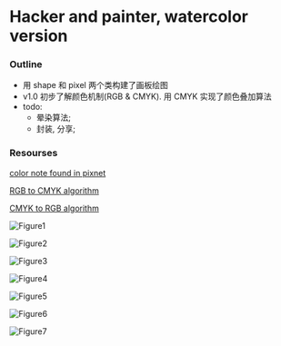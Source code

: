 # Hacker and painter, watercolor version


### Outline

- 用 shape 和 pixel 两个类构建了画板绘图
- v1.0 初步了解颜色机制(RGB & CMYK). 用 CMYK 实现了颜色叠加算法
- todo: 
  - 晕染算法;
  - 封装, 分享;

### Resourses

[color note found in pixnet](http://ayu6628.pixnet.net/blog/post/4807180-%E8%89%B2%E5%BD%A9%E8%A7%80%E5%BF%B5-%E7%B0%A1%E8%BF%B0rgb%E8%88%87cmyk)

[RGB to CMYK algorithm](http://www.rapidtables.com/convert/color/rgb-to-cmyk.htm)

[CMYK to RGB algorithm](http://www.rapidtables.com/convert/color/cmyk-to-rgb.htm)

![Figure1](IMG_1987.jpg)

![Figure2](IMG_1988.JPG)

![Figure3](IMG_1989.JPG)

![Figure4](IMG_1990.JPG)

![Figure5](IMG_1991.JPG)

![Figure6](IMG_1992.JPG)

![Figure7](IMG_1993.JPG)


